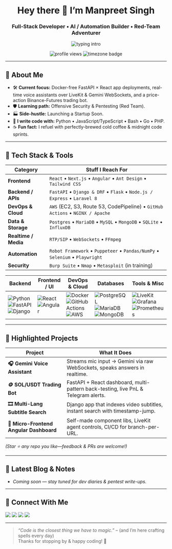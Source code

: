 <!-- Profile README for Manpreet Singh  -->
<h1 align="center">Hey there 👋 I’m Manpreet Singh</h1>
<h3 align="center">Full-Stack Developer • AI / Automation Builder • Red-Team Adventurer</h3>

<p align="center">
  <img src="https://readme-typing-svg.demolab.com?font=Fira+Code&weight=600&size=24&pause=1000&center=true&vCenter=true&width=650&lines=Building+products+that+work+%E2%80%94+and+then+making+them+sing;Python+%7C+JavaScript%2FTypeScript+%7C+Go;React%2C+Next.js%2C+Angular%2C+Django%2C+FastAPI;Trading+Bots+%7C+Voice+AI+%7C+Microfrontends+%7C+DevOps" alt="typing intro" />
</p>

<p align="center">
  <!-- Profile views counter -->
  <img src="https://komarev.com/ghpvc/?username=manpreetsingh78&style=flat-square&color=0e75b6" alt="profile views" />
  <!-- Toggle dark/light badge example -->
  <img src="https://img.shields.io/badge/Time%20Zone-Asia%2FKolkata-FFB000?style=flat-square&logo=mozilla%20firefox" alt="timezone badge">
</p>

---

## 🔎 About Me
- 🛠 **Current focus:** Docker-free FastAPI × React app deployments, real-time voice assistants over LiveKit & Gemini WebSockets, and a price-action Binance-Futures trading bot.  
- 🛡 **Learning path:** Offensive Security & Pentesting (Red Team).  
- 🏭 **Side-hustle:** Launching a Startup Soon.  
- 📝 **I write code with:** Python • JavaScript/TypeScript • Bash • Go • PHP.  
- ☕ **Fun fact:** I refuel with perfectly-brewed cold coffee & midnight code sprints.

---

## 🧰 Tech Stack & Tools

| Category | Stuff I Reach For |
| -------- | ---------------- |
| **Frontend** | `React` • `Next.js` • `Angular` • `Ant Design` • `Tailwind CSS` |
| **Backend / APIs** | `FastAPI` • `Django & DRF` • `Flask` • `Node.js / Express` • `Laravel 8` |
| **DevOps & Cloud** | `AWS` (EC2, S3, Route 53, CodePipeline) • `GitHub Actions` • `NGINX / Apache` |
| **Data & Storage** | `Postgres` • `MariaDB` • `MySQL` • `MongoDB` • `SQLite` • `InfluxDB` |
| **Realtime / Media** | `RTP/SIP` • `WebSockets` • `FFmpeg` |
| **Automation** | `Robot Framework` • `Puppeteer` • `Pandas/NumPy` • `Selenium` • `Playwright` |
| **Security** | `Burp Suite` • `Nmap` • `Metasploit` (in training) |

| **Backend** | **Frontend / UI** | **DevOps & Cloud** | **Databases** | **Tools & Misc** |
|-------------|-------------------|--------------------|---------------|------------------|
| ![Python](https://img.shields.io/badge/Python-3776AB?logo=python&logoColor=white) ![FastAPI](https://img.shields.io/badge/FastAPI-009688?logo=fastapi&logoColor=white) ![Django](https://img.shields.io/badge/Django-092E20?logo=django&logoColor=white) | ![React](https://img.shields.io/badge/React-61DAFB?logo=react&logoColor=black) ![Angular](https://img.shields.io/badge/Angular-DD0031?logo=angular&logoColor=white) | ![Docker](https://img.shields.io/badge/Docker-2496ED?logo=docker&logoColor=white) ![GitHub Actions](https://img.shields.io/badge/GitHub%20Actions-2088FF?logo=github-actions&logoColor=white) ![AWS](https://img.shields.io/badge/AWS-232F3E?logo=amazon-aws&logoColor=white) | ![PostgreSQL](https://img.shields.io/badge/PostgreSQL-4169E1?logo=postgresql&logoColor=white) ![MariaDB](https://img.shields.io/badge/MariaDB-003545?logo=mariadb&logoColor=white) ![MongoDB](https://img.shields.io/badge/MongoDB-47A248?logo=mongodb&logoColor=white) | ![LiveKit](https://img.shields.io/badge/LiveKit-000000?logo=simpleicons&logoColor=white) ![Grafana](https://img.shields.io/badge/Grafana-f46800?logo=grafana&logoColor=white) ![Prometheus](https://img.shields.io/badge/Prometheus-E6522C?logo=prometheus&logoColor=white) |

---

## 🚀 Highlighted Projects
| Project | What It Does |
| ------- | ------------ |
| **🎧 Gemini Voice Assistant** | Streams mic input → Gemini via raw WebSockets, speaks answers in realtime. |
| **🪙 SOL/USDT Trading Bot** | FastAPI + React dashboard, multi-pattern back-testing, live PnL & Telegram alerts. |
| **🎞 Multi-Lang Subtitle Search** | Django app that indexes video subtitles, instant search with timestamp-jump. |
| **🐙 Micro-Frontend Angular Dashboard** | Self-made component libs, LiveKit agent controls, CI/CD for branch-per-URL. |

*(Star ⭐ any repo you like—feedback & PRs are welcome!)*

---
<!-- 
## 📊 GitHub Stats

<p align="center">
  <img src="https://github-readme-stats.vercel.app/api?username=manpreetsingh78&show_icons=true&count_private=true&hide_border=true&theme=transparent" alt="Stats" />
  <img src="https://streak-stats.demolab.com?user=manpreetsingh78&hide_border=true&theme=transparent&date_format=M%20j%5B%2C%20Y%5D" alt="Streak" />
  <img src="https://github-readme-stats.vercel.app/api/top-langs?username=manpreetsingh78&layout=compact&hide_border=true&langs_count=8&theme=transparent" alt="Top Langs" />
</p>

---
-->
## 📝 Latest Blog & Notes
<!-- BLOG-POST-LIST:START -->
- *Coming soon — stay tuned for dev diaries & pentest write-ups.*
<!-- BLOG-POST-LIST:END -->

---

## 🤝 Connect With Me
<p>
  <a href="https://www.linkedin.com/in/your-linkedin/" target="_blank"><img src="https://img.shields.io/badge/-LinkedIn-0A66C2?style=flat-square&logo=linkedin&logoColor=white"/></a>
  <a href="mailto:your.email@example.com" target="_blank"><img src="https://img.shields.io/badge/-Email-EA4335?style=flat-square&logo=gmail&logoColor=white"/></a>
  <a href="https://twitter.com/your-twitter" target="_blank"><img src="https://img.shields.io/badge/-Twitter-1DA1F2?style=flat-square&logo=twitter&logoColor=white"/></a>
  <a href="https://dev.to/your-devto" target="_blank"><img src="https://img.shields.io/badge/-Dev.to-0A0A0A?style=flat-square&logo=devdotto&logoColor=white"/></a>
</p>

---

> *“Code is the closest thing we have to magic.”* – (and I’m here crafting spells every day)  
> Thanks for stopping by & happy coding! 🎉
